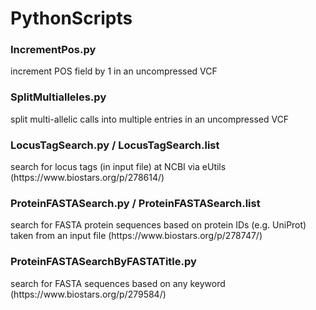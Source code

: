 # PythonScripts

  <h3>IncrementPos.py</h3>
  increment POS field by 1 in an uncompressed VCF
  
  <h3>SplitMultialleles.py</h3>
  split multi-allelic calls into multiple entries in an uncompressed VCF
  
  <h3>LocusTagSearch.py / LocusTagSearch.list</h3>
  search for locus tags (in input file) at NCBI via eUtils (https://www.biostars.org/p/278614/)
  
  <h3>ProteinFASTASearch.py / ProteinFASTASearch.list</h3>
  search for FASTA protein sequences based on protein IDs (e.g. UniProt) taken from an input file (https://www.biostars.org/p/278747/)
  
  <h3>ProteinFASTASearchByFASTATitle.py</h3>
  search for FASTA sequences based on any keyword (https://www.biostars.org/p/279584/)
  
  
